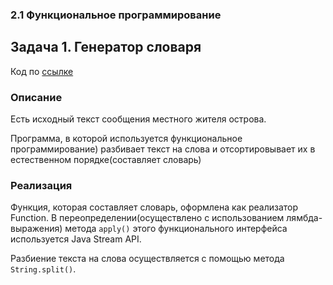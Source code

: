 ### 2.1 Функциональное программирование
## Задача 1. Генератор словаря
Код по [ссылке](https://github.com/A-Sakhmina/netology_funcprogram/tree/master/src/main/java)
### Описание
Есть исходный текст сообщения местного жителя острова. 

Программа, в которой используется функциональное программирование)
разбивает текст на слова и отсортировывает их в естественном порядке(составляет словарь)
### Реализация
Функция, которая составляет словарь, оформлена как реализатор Function.
В переопределении(осуществлено с использованием лямбда-выражения) метода `apply()` этого функционального интерфейса
используется Java Stream API. 

Разбиение текста на слова осуществляется с помощью метода `String.split()`. 

